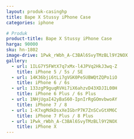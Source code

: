 ```yaml
---
layout: produk-casinghp
title: Bape X Stussy iPhone Case
categories: iphone

# Produk
product-title: Bape X Stussy iPhone Case
harga: 90000
sku: hn-1802
image-drive: 1Pwk_rWbh_A-C3BAl6SvyTMzBLl9Y2NOX
gallery:
  - url: 1ILG7Y5FWtX7q7xMx-l4JPVq2HkJ3wq-Z
    title: iPhone 5 / 5s / SE
  - url: 14K36bji6tLi7gVGK0Pe5UBWQtZQPo1iO
    title: iPhone 6 / 6s
  - url: 133zgP9guqRVHi7iX6ahzvD43XDJIL00H
    title: iPhone 6 Plus / 6s Plus
  - url: 1NHjUgaI42yBaS60-IpnIrRgGOmvbwoAY
    title: iPhone 7 / 8
  - url: 1-K7xgMdkDsxXeIGbrP7K7ZnSCvGtXM6C
    title: iPhone 7 Plus / 8 Plus
  - url: 1Pwk_rWbh_A-C3BAl6SvyTMzBLl9Y2NOX
    title: iPhone X
---
```

